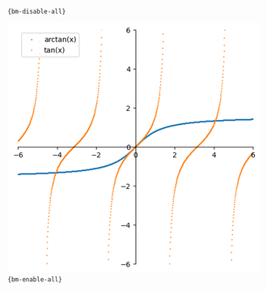 `{bm-disable-all}`

![Graph(s) of arctan(x),tan(x)](calculus_458992c2fdd13626d56122155119b1c2.png)
`{bm-enable-all}`

